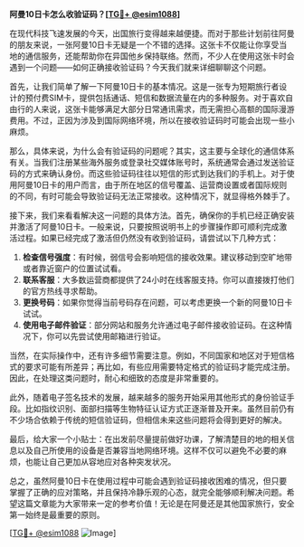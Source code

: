 **阿曼10日卡怎么收验证码？[[TG💪+ @esim1088](https://t.me/s/esim1088)]**

在现代科技飞速发展的今天，出国旅行变得越来越便捷。而对于那些计划前往阿曼的朋友来说，一张阿曼10日卡无疑是一个不错的选择。这张卡不仅能让你享受当地的通信服务，还能帮助你在异国他乡保持联络。然而，不少人在使用这张卡时会遇到一个问题——如何正确接收验证码？今天我们就来详细聊聊这个问题。

首先，让我们简单了解一下阿曼10日卡的基本情况。这是一张专为短期旅行者设计的预付费SIM卡，提供包括通话、短信和数据流量在内的多种服务。对于喜欢自由行的人来说，这张卡能够满足大部分日常通讯需求，而无需担心高额的国际漫游费用。不过，正因为涉及到国际网络环境，所以在接收验证码时可能会出现一些小麻烦。

那么，具体来说，为什么会有验证码的问题呢？其实，这主要与全球化的通信体系有关。当我们注册某些海外服务或登录社交媒体账号时，系统通常会通过发送验证码的方式来确认身份。而这些验证码往往以短信的形式到达我们的手机上。对于使用阿曼10日卡的用户而言，由于所在地区的信号覆盖、运营商设置或者国际规则的不同，有时可能会导致验证码无法正常接收。这种情况下，就显得格外棘手了。

接下来，我们来看看解决这一问题的具体方法。首先，确保你的手机已经正确安装并激活了阿曼10日卡。一般来说，只要按照说明书上的步骤操作即可顺利完成激活过程。如果已经完成了激活但仍然没有收到验证码，请尝试以下几种方式：

1. **检查信号强度**：有时候，弱信号会影响短信的接收效果。建议移动到空旷地带或者靠近窗户的位置试试看。
2. **联系客服**：大多数运营商都提供了24小时在线客服支持。你可以直接拨打他们的官方热线寻求帮助。
3. **更换号码**：如果你觉得当前号码存在问题，可以考虑更换一个新的阿曼10日卡试试。
4. **使用电子邮件验证**：部分网站和服务允许通过电子邮件接收验证码。在这种情况下，你可以先尝试使用邮箱进行验证。

当然，在实际操作中，还有许多细节需要注意。例如，不同国家和地区对于短信格式的要求可能有所差异；再比如，有些应用需要特定格式的验证码才能完成注册。因此，在处理这类问题时，耐心和细致的态度是非常重要的。

此外，随着电子签名技术的发展，越来越多的服务开始采用其他形式的身份验证手段。比如指纹识别、面部扫描等生物特征认证方式正逐渐普及开来。虽然目前仍有不少场合依赖于传统的短信验证码，但相信未来这些问题将会得到更好的解决。

最后，给大家一个小贴士：在出发前尽量提前做好功课，了解清楚目的地的相关信息以及自己所使用的设备是否兼容当地网络环境。这样不仅可以避免不必要的麻烦，也能让自己更加从容地应对各种突发状况。

总之，虽然阿曼10日卡在使用过程中可能会遇到验证码接收困难的情况，但只要掌握了正确的应对策略，并且保持冷静乐观的心态，就完全能够顺利解决问题。希望这篇文章能为大家带来一定的参考价值！无论是在阿曼还是其他国家旅行，安全第一始终是最重要的原则。

[[TG💪+ @esim1088](https://t.me/s/esim1088) ![Image](https://i.postimg.cc/4NQfJmqS/Snipaste-2025-05-13-00-14-12.png)]